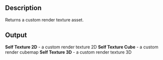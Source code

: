 ## Description
Returns a custom render texture asset.

## Output
**Self Texture 2D** - a custom render texture 2D
**Self Texture Cube** - a custom render cubemap
**Self Texture 3D** - a custom render texture 3D